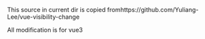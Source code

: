 This source in current dir is copied fromhttps://github.com/Yuliang-Lee/vue-visibility-change

All modification is for vue3
